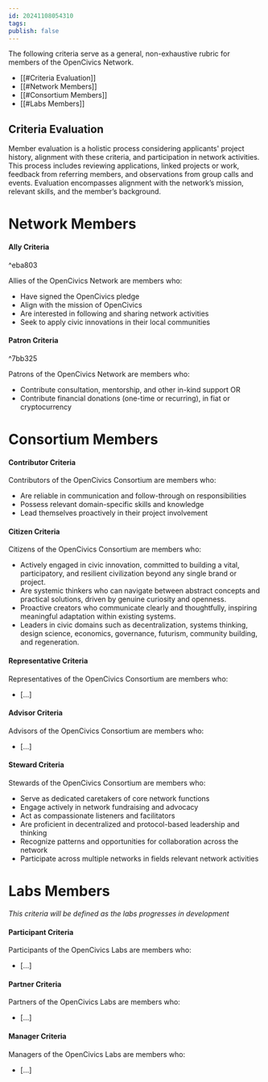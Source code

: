 ```yaml
---
id: 20241108054310
tags: 
publish: false
---
```

The following criteria serve as a general, non-exhaustive rubric for members of the OpenCivics Network.

- [[#Criteria Evaluation]]
- [[#Network Members]]
- [[#Consortium Members]]
- [[#Labs Members]]

## Criteria Evaluation

Member evaluation is a holistic process considering applicants' project history, alignment with these criteria, and participation in network activities. This process includes reviewing applications, linked projects or work, feedback from referring members, and observations from group calls and events. Evaluation encompasses alignment with the network’s mission, relevant skills, and the member’s background.

# Network Members

#### Ally Criteria

^eba803

Allies of the OpenCivics Network are members who:

- Have signed the OpenCivics pledge
- Align with the mission of OpenCivics
- Are interested in following and sharing network activities
- Seek to apply civic innovations in their local communities

#### Patron Criteria

^7bb325

Patrons of the OpenCivics Network are members who:

- Contribute consultation, mentorship, and other in-kind support
  OR
- Contribute financial donations (one-time or recurring), in fiat or cryptocurrency

# Consortium Members
#### Contributor Criteria

Contributors of the OpenCivics Consortium are members who:

- Are reliable in communication and follow-through on responsibilities
- Possess relevant domain-specific skills and knowledge
- Lead themselves proactively in their project involvement

#### Citizen Criteria

Citizens of the OpenCivics Consortium are members who:

- Actively engaged in civic innovation, committed to building a vital, participatory, and resilient civilization beyond any single brand or project.
- Are systemic thinkers who can navigate between abstract concepts and practical solutions, driven by genuine curiosity and openness.
- Proactive creators who communicate clearly and thoughtfully, inspiring meaningful adaptation within existing systems.
- Leaders in civic domains such as decentralization, systems thinking, design science, economics, governance, futurism, community building, and regeneration.

#### Representative Criteria

Representatives of the OpenCivics Consortium are members who:

- [...]

#### Advisor Criteria

Advisors of the OpenCivics Consortium are members who:

- [...]

#### Steward Criteria

Stewards of the OpenCivics Consortium are members who:

- Serve as dedicated caretakers of core network functions
- Engage actively in network fundraising and advocacy
- Act as compassionate listeners and facilitators
- Are proficient in decentralized and protocol-based leadership and thinking
- Recognize patterns and opportunities for collaboration across the network
- Participate across multiple networks in fields relevant network activities

# Labs Members

*This criteria will be defined as the labs progresses in development*

#### Participant Criteria

Participants of the OpenCivics Labs are members who:

- [...]

#### Partner Criteria

Partners of the OpenCivics Labs are members who:

- [...]

#### Manager Criteria

Managers of the OpenCivics Labs are members who:

- [...]
